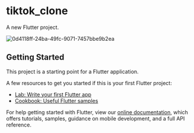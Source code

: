 # tiktok_clone

A new Flutter project.

![0d4118ff-24ba-49fc-9071-7457bbe9b2ea](https://github.com/TirthakBM/TikTok-clone/assets/97222016/41a948b5-2540-4c7b-a85e-a302b0ea1a4b)

## Getting Started

This project is a starting point for a Flutter application.

A few resources to get you started if this is your first Flutter project:

- [Lab: Write your first Flutter app](https://flutter.dev/docs/get-started/codelab)
- [Cookbook: Useful Flutter samples](https://flutter.dev/docs/cookbook)

For help getting started with Flutter, view our
[online documentation](https://flutter.dev/docs), which offers tutorials,
samples, guidance on mobile development, and a full API reference.
